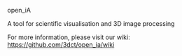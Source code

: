 open_iA

A tool for scientific visualisation and 3D image processing

For more information, please visit our wiki: https://github.com/3dct/open_ia/wiki
